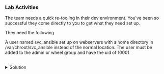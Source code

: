 ### Lab Activities

The team needs a quick re-tooling in their dev environment. You've been so successful they come directly to you to get what they need set up. 

They need the following

A user named svc_ansible set up on webservers with a home directory in /var/chroot/svc_ansible instead of the normal location. The user must be added to the admin or wheel group and have the uid of 10001.

<br>
<details>
<summary>Solution</summary>

Create the directory.

```plain
ansible webservers -i /root/hosts -m file -a "path=/var/chroot/svc_ansible state=directory" 
```{{exec}}

Create the svc_ansible user and give them the correct settings in the environments needed.

```plain
ansible webservers -i /root/hosts -m user -a "name=svc_ansible home=/var/chroot/svc_ansible uid=10001 groups=admin"
```{{exec}}

What warnings do you see here? Might you need to fix these? How would you do the fix, if you needed one?


</details>